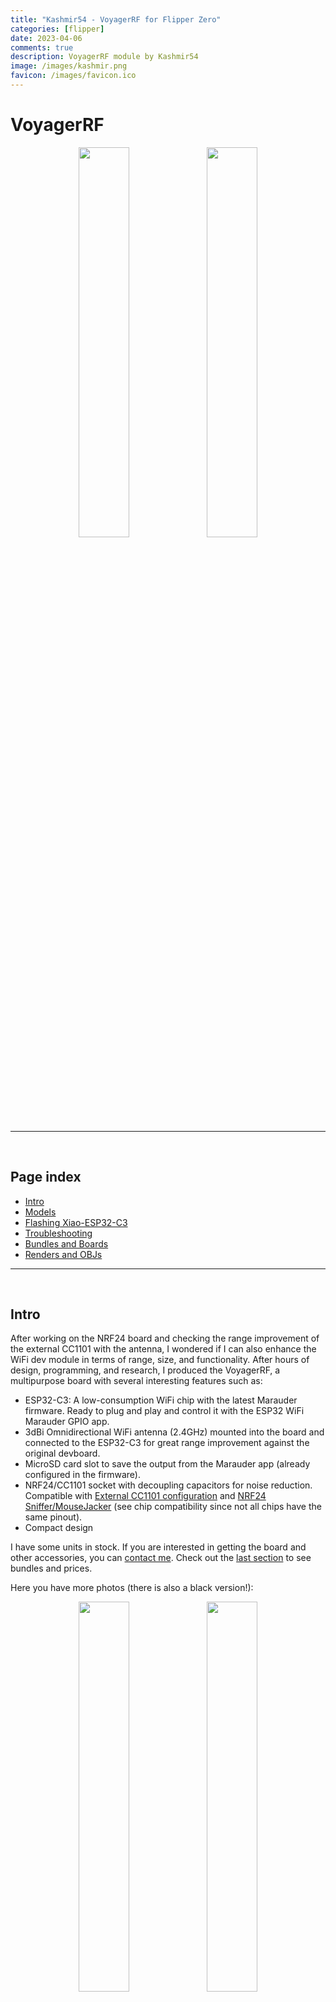 ```yaml
---
title: "Kashmir54 - VoyagerRF for Flipper Zero"
categories: [flipper]
date: 2023-04-06
comments: true
description: VoyagerRF module by Kashmir54
image: /images/kashmir.png
favicon: /images/favicon.ico
---
```


# VoyagerRF

<div display="grid" align="center">
  <img src="/images/flipper/voyager_white_1.jpg" width="40%"/>
  <img src="/images/flipper/voyager_white_2.jpg" width="40%"/>
</div>

---

<br>

## Page index

- [Intro](#intro)
- [Models](#models)
- [Flashing Xiao-ESP32-C3](#flashing-xiao-esp32-c3)
- [Troubleshooting](#troubleshooting)
- [Bundles and Boards](#bundles-and-boards)
- [Renders and OBJs](#renders-and-objs)

---

<br>


## Intro

After working on the NRF24 board and checking the range improvement of the external CC1101 with the antenna, I wondered if I can also enhance the WiFi dev module in terms of range, size, and functionality. After hours of design, programming, and research, I produced the VoyagerRF, a multipurpose board with several interesting features such as:

- ESP32-C3: A low-consumption WiFi chip with the latest Marauder firmware. Ready to plug and play and control it with the ESP32 WiFi Marauder GPIO app.
- 3dBi Omnidirectional WiFi antenna (2.4GHz) mounted into the board and connected to the ESP32-C3 for great range improvement against the original devboard.
- MicroSD card slot to save the output from the Marauder app (already configured in the firmware).
- NRF24/CC1101 socket with decoupling capacitors for noise reduction. Compatible with [External CC1101 configuration](https://github.com/quen0n/flipperzero-ext-cc1101) and [NRF24 Sniffer/MouseJacker](https://github.com/UberGuidoZ/Flipper/blob/main/GPIO/ReadMe.md#nrf24l01--mousejack-pinout---8-pin) (see chip compatibility since not all chips have the same pinout).
- Compact design 

I have some units in stock. If you are interested in getting the board and other accessories, you can [contact me](mailto:kashmir_54@hotmail.com). Check out the [last section](#bundles-and-boards) to see bundles and prices.

Here you have more photos (there is also a black version!):

<div display="grid" align="center">
  <img src="/images/flipper/voyager_white_5.jpg" width="40%"/>
  <img src="/images/flipper/voyager_black_0.jpg" width="40%"/>
</div>

<br>

## Models

Currently, I am building two models. The first one is focused on capabilities and range, and it includes an SMA connector to attach a 2.4GHz antenna. This increases the range significantly against the original dev board. The second one is focused on portability and features a flat antenna in the back connected to the ESP32C3. This increases substantially the range in comparison to the original dev board, which makes it an interesting option.

<div display="grid" align="center">
  <img src="/images/flipper/voyagermini_black.jpg" width="40%"/>
  <img src="/images/flipper/voyagermini_black_back.jpg" width="40%"/>
</div>

<br>


## Flashing Xiao-ESP32-C3

Are you looking to explore further with the ESP32-C3? Then, let me share with you the flashing process and the different steps needed to shape the Arduino IDE environment.

<div class="warning">

<b>WARNING:</b> If you are going to flash the VoyagerRF's ESP32 or connect its USBC to your computer or to a power source, make sure to unplug the VoyagerRF from your flipper in order to avoid malfunctions or data corruption on your Flipper's micro SD card.

</div>


- Install [Arduino IDE](https://www.arduino.cc/en/software).

- Set up the libraries for Marauder:

We will install the firmware from the source code, therefore, we will need the libraries used in the marauder. To do it, download the libraries as a zip as displayed in the following image:

<p align="center">
  <img src="/images/flipper/download.png" width="90%"/>
</p>

You gotta do it over all the following requirements:

- [lv_arduino](https://github.com/lvgl/lv_arduino)
- [LinkedList](https://github.com/ivanseidel/LinkedList)
- [TFT_eSPI](https://github.com/justcallmekoko/TFT_eSPI)
- [JPEGDecoder](https://github.com/Bodmer/JPEGDecoder)
- [NimBLE-Arduino](https://github.com/h2zero/NimBLE-Arduino)
- [Adafruit_NeoPixel](https://github.com/adafruit/Adafruit_NeoPixel)
- [ArduinoJson](https://github.com/bblanchon/ArduinoJson/archive/refs/tags/v6.18.2.zip)
- [SwitchLib](https://github.com/justcallmekoko/SwitchLib/archive/refs/tags/v1.1.1.zip)

Then to add the libraries go to the following menu and select the downloaded ZIPs one by one.

<p align="center">
  <img src="/images/flipper/add_lib.png" width="70%"/>
</p>

- Install esp32 board

Currently, I found the esp32 stable at version 2.0.6, I will explore newer versions and test them out, but for now: Go to boards, search for esp32 and install version 2.0.6:

<p align="center">
  <img src="/images/flipper/esp32.png" width="50%"/>
</p>


- Modifying platform.txt for ESP32-C3 support:

As stated in the [ArduinoIDE setup instructions](https://github.com/justcallmekoko/ESP32Marauder/wiki/arduino-ide-setup#if-you-are-following-these-instructions-you-do-not-need-to-do-this), you have to modify the platform.txt. To do that, find the esp32 platform.txt on your system. It should be someplace near this path:

```
C:\Users\your_user\AppData\Local\Arduino15\packages\esp32\hardware\esp32\2.0.6\platform.txt
```

Now, add **-w** to build.extra_flags.esp32c3 option:

```bash
build.extra_flags.esp32c3=-w -DARDUINO_USB_MODE=1 -DARDUINO_USB_CDC_ON_BOOT={build.cdc_on_boot} ...
```

And add **-zmuldefs** to compiler.c.elf.libs.esp32c3 option:

```bash
compiler.c.elf.libs.esp32c3=-zmuldefs -lesp_ringbuf -lefuse -lesp_ipc -ldriver -lesp_pm ...
```

Save and restart Arduino IDE (if open).

- Change Micro SD Card pin

In the configs.h, change the MARAUDER_FLIPPER SD_CS definition to pin 4, since the VoyagerRF board is designed to work with CS pin in that GPIO:

```c
// SD DEFINITIONS
#ifdef MARAUDER_V4
  #define SD_CS 12
#endif

#ifdef MARAUDER_V6
  #define SD_CS 12
#endif

#ifdef MARAUDER_KIT
  #define SD_CS 12
#endif

#ifdef MARAUDER_MINI
  #define SD_CS 4
#endif

#ifdef MARAUDER_FLIPPER
  #define SD_CS 4 // Change from 10 to 4 here
#endif

#ifdef ESP32_LDDB
  #define SD_CS 4
#endif
```

- Set the board (XIAO-ESP32-C3)

Go to the boards menu and select the proper model:

<p align="center">
  <img src="/images/flipper/xiao_esp32_option.png" width="80%"/>
</p>

Now hit compile and upload and all should run correctly. 


## Troubleshooting

I have picked up some errors and solutions:

- If the compilation output errors with duplicates variables and headers:

Check that the changes on platform.txt are correct and that you have restarted Arduino IDE.

- I'm connecting the module to the Flipper, but commands are not displaying anything:

Go to Tools > USB CDC On Boot and set "Disable" so the connection is set on the TX/RX ports instead of the USBC connector in the XIAO-ESP32-C3

- The SD card is not detected and no pcaps are being saved:

Check the configs.h and make sure that only #define MARAUDER_FLIPPER is uncommented and that you have changed the #define SD_CS 4 as previously described.

<br>

---

<br>

# Bundles and Boards

## VoyagerRF Complete Pack / 70€

Available in black or white. Antennas can be black or white, as you prefer.

Includes:

- VoyagerRF board with Marauder Firmware preinstalled (v0.10.3)
- CC1101
- NRF24
- 3dBi Omni Antenna (2.4GHz)
- 3dBi Helical Antenna (433Mhz) 

<div display="grid" align="center">
  <img src="/images/flipper/models/white_3.jpg" width="40%"/>
  <img src="/images/flipper/models/black_3.jpg" width="40%"/>
</div>

<br>

## VoyagerRF mini Complete Pack / 65€

Available in black or white. Antennas can be black or white, as you prefer.

Includes:

- VoyagerRF board with Marauder Firmware preinstalled (v0.10.3)
- CC1101
- NRF24
- 3dBi Omni Antenna (2.4GHz)
- 3dBi Helical Antenna (433Mhz)
- Flat WiFi antenna

<div display="grid" align="center">
  <img src="/images/flipper/models/mini_white_pack_0.jpg" width="40%"/>
  <img src="/images/flipper/models/mini_black_pack_0.jpg" width="40%"/>
</div>

<br>

## VoyagerRF / 45€

Available in black or white. The antenna can be black or white, as you prefer.

Includes:

- VoyagerRF board with Marauder Firmware preinstalled (v0.10.3)
- 3dBi Omni Antenna (2.4GHz)

<div display="grid" align="center">
  <img src="/images/flipper/voyager_white_2.jpg" width="40%"/>
  <img src="/images/flipper/voyager_black_0.jpg" width="40%"/>
</div>

<br>

## VoyagerRF mini / 40€

Available in black or white. The antenna can be black or white, as you prefer.

Includes:

- VoyagerRF board with Marauder Firmware preinstalled (v0.10.3)
- Flat WiFi antenna

<div display="grid" align="center">
  <img src="/images/flipper/voyagermini_white_0.jpg" width="40%"/>
  <img src="/images/flipper/voyagermini_black.jpg" width="40%"/>
</div>



## Renders and objs

Many people asked me for the 3D model of the board to start creating some cases, I have uploaded the file and you can download the obj [here](https://kashmir54.github.io/assets/files/OBJ_PCB_VoyagerRF_v0.1.zip). If you create a 3D case, bear in mind the cable for the back antenna and the antenna itself! Also I will be grateful if you could share the 3D model with me or upload it to any of the free platforms (thingiverse or similars), so others can enjoy it. I will place the link and author in this blog.

<p align="center">
  <img src="/images/flipper/voyager_render_v0.png" width="90%"/>
</p>


<br>

---

<br>


# Tutorials

I'm planning to record several videos for tutorials using the ESP32. Stay tuned!